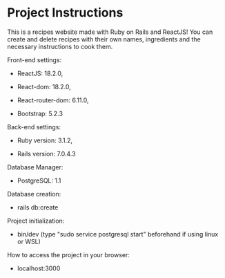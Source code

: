 # Project Instructions

This is a recipes website made with Ruby on Rails and ReactJS! You can create and delete recipes with their own names, ingredients and the necessary instructions to cook them.

Front-end settings: 

* ReactJS: 18.2.0,

* React-dom: 18.2.0,

* React-router-dom: 6.11.0,

* Bootstrap: 5.2.3

Back-end settings:

* Ruby version: 3.1.2,

* Rails version: 7.0.4.3

Database Manager:

* PostgreSQL: 1.1

Database creation:

* rails db:create

Project initialization:

* bin/dev (type "sudo service postgresql start" beforehand if using linux or WSL)

How to access the project in your browser:

* localhost:3000
